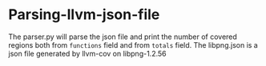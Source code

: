 # Parsing-llvm-json-file
The parser.py will parse the json file and print the number of covered regions both from `functions` field and from `totals` field.
The libpng.json is a json file generated by llvm-cov on libpng-1.2.56
